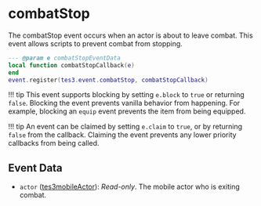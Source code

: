# combatStop
<div class="search_terms" style="display: none">combatstop</div>

<!---
	This file is autogenerated. Do not edit this file manually. Your changes will be ignored.
	More information: https://github.com/MWSE/MWSE/tree/master/docs
-->

The combatStop event occurs when an actor is about to leave combat. This event allows scripts to prevent combat from stopping.

```lua
--- @param e combatStopEventData
local function combatStopCallback(e)
end
event.register(tes3.event.combatStop, combatStopCallback)
```

!!! tip
	This event supports blocking by setting `e.block` to `true` or returning `false`. Blocking the event prevents vanilla behavior from happening. For example, blocking an `equip` event prevents the item from being equipped.

!!! tip
	An event can be claimed by setting `e.claim` to `true`, or by returning `false` from the callback. Claiming the event prevents any lower priority callbacks from being called.

## Event Data

* `actor` ([tes3mobileActor](../../types/tes3mobileActor)): *Read-only*. The mobile actor who is exiting combat.

